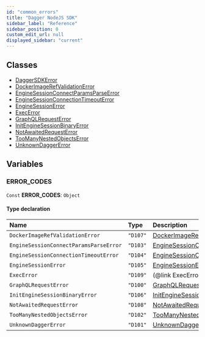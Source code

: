 ```yaml
---
id: "common_errors"
title: "Dagger NodeJS SDK"
sidebar_label: "Reference"
sidebar_position: 0
custom_edit_url: null
displayed_sidebar: "current"
---
```


## Classes

- [DaggerSDKError](../classes/common_errors.DaggerSDKError.md)
- [DockerImageRefValidationError](../classes/common_errors.DockerImageRefValidationError.md)
- [EngineSessionConnectParamsParseError](../classes/common_errors.EngineSessionConnectParamsParseError.md)
- [EngineSessionConnectionTimeoutError](../classes/common_errors.EngineSessionConnectionTimeoutError.md)
- [EngineSessionError](../classes/common_errors.EngineSessionError.md)
- [ExecError](../classes/common_errors.ExecError.md)
- [GraphQLRequestError](../classes/common_errors.GraphQLRequestError.md)
- [InitEngineSessionBinaryError](../classes/common_errors.InitEngineSessionBinaryError.md)
- [NotAwaitedRequestError](../classes/common_errors.NotAwaitedRequestError.md)
- [TooManyNestedObjectsError](../classes/common_errors.TooManyNestedObjectsError.md)
- [UnknownDaggerError](../classes/common_errors.UnknownDaggerError.md)

## Variables

### ERROR\_CODES

 `Const` **ERROR\_CODES**: `Object`

#### Type declaration

| Name | Type | Description |
| :------ | :------ | :------ |
| `DockerImageRefValidationError` | ``"D107"`` | [DockerImageRefValidationError](../classes/common_errors.DockerImageRefValidationError.md) |
| `EngineSessionConnectParamsParseError` | ``"D103"`` | [EngineSessionConnectParamsParseError](../classes/common_errors.EngineSessionConnectParamsParseError.md) |
| `EngineSessionConnectionTimeoutError` | ``"D104"`` | [EngineSessionConnectionTimeoutError](../classes/common_errors.EngineSessionConnectionTimeoutError.md) |
| `EngineSessionError` | ``"D105"`` | [EngineSessionError](../classes/common_errors.EngineSessionError.md) |
| `ExecError` | ``"D109"`` | (@link ExecError} |
| `GraphQLRequestError` | ``"D100"`` | [GraphQLRequestError](../classes/common_errors.GraphQLRequestError.md) |
| `InitEngineSessionBinaryError` | ``"D106"`` | [InitEngineSessionBinaryError](../classes/common_errors.InitEngineSessionBinaryError.md) |
| `NotAwaitedRequestError` | ``"D108"`` | [NotAwaitedRequestError](../classes/common_errors.NotAwaitedRequestError.md) |
| `TooManyNestedObjectsError` | ``"D102"`` | [TooManyNestedObjectsError](../classes/common_errors.TooManyNestedObjectsError.md) |
| `UnknownDaggerError` | ``"D101"`` | [UnknownDaggerError](../classes/common_errors.UnknownDaggerError.md) |
